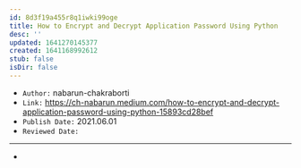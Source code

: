```yaml
---
id: 8d3f19a455r8q1iwki99oge
title: How to Encrypt and Decrypt Application Password Using Python
desc: ''
updated: 1641270145377
created: 1641168992612
stub: false
isDir: false
---
```



- `Author:` nabarun-chakraborti
- `Link:` <https://ch-nabarun.medium.com/how-to-encrypt-and-decrypt-application-password-using-python-15893cd28bef>
- `Publish Date:` 2021.06.01
- `Reviewed Date:` 

---

-

